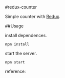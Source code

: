 #redux-counter

Simple counter with [Redux](https://github.com/gaearon/redux).

##Usage

install dependences.
```
npm install
```

start the server.
```
npm start
```

reference: [](https://github.com/gaearon/redux/tree/master/examples/counter)
